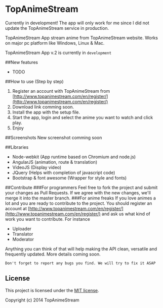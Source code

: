 TopAnimeStream
========
Currently in development! The app will only work for me since I did not update the TopAnimeStream service in production. 

TopAnimeStream App stream anime from TopAnimeStream website.
Works on major pc platform like Windows, Linux & Mac.

TopAnimeStream App v.2 is currently in `development`

##New features
- TODO

##How to use (Step by step)
1. Register an account with TopAnimeStream from [http://www.topanimestream.com/en/register/](http://www.topanimestream.com/en/register/)
2. Download link comming soon.
3. Install the app with the setup file.
4. Start the app, login and select the anime you want to watch and click play.
5. Enjoy
 
##Screenshots
New screenshot comming soon

##Libraries
- Node-webkit (App runtime based on Chromium and node.js)
- AngularJS (animation, route & translation)
- VideoJS (Display video)
- JQuery (Helps with completion of javascript code)
- Bootstrap & font awesome (Wrapper for style and fonts)

##Contribute
###For programmers
Feel free to fork the project and submit your changes as Pull Requests. If we agree with the new changes, we'll merge it into the master branch.
###For anime freaks
If you love animes a lot and you are ready to contribute to the project. You should register an account at [http://www.topanimestream.com/en/register/](http://www.topanimestream.com/en/register/) and ask us what kind of work you want to contribute. For instance
- Uploader
- Translator
- Moderator  

Anything you can think of that will help making the API clean, versatile and frequently updated. More details coming soon.

`Don't forget to report any bugs you find. We will try to fix it ASAP`

## License
This project is licensed under the [MIT license](LICENSE).

Copyright (c) 2014 TopAnimeStream
